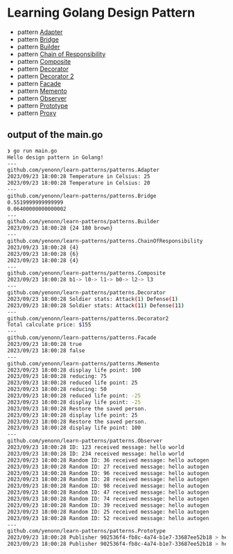 # Learning Golang Design Pattern
* pattern [Adapter](/patterns/adapter.go)
* pattern [Bridge](/patterns/bridge.go)
* pattern [Builder](/patterns/builder.go)
* pattern [Chain of Responsibility](/patterns/chainofresponsibility.go)
* pattern [Composite](/patterns/composite.go)
* pattern [Decorator](/patterns/decorator.go)
* pattern [Decorator 2](/patterns/decorator_example_2.go)
* pattern [Facade](/patterns/facade.go)
* pattern [Memento](/patterns/memento.go)
* pattern [Observer](/patterns/observer.go) 
* pattern [Prototype](/patterns/prototype.go) 
* pattern [Proxy](/patterns/proxy.go) 

## output of the main.go
```bash
❯ go run main.go
Hello design pattern in Golang!
---
github.com/yenonn/learn-patterns/patterns.Adapter
2023/09/23 18:00:28 Temperature in Celsius: 25
2023/09/23 18:00:28 Temperature in Celsius: 20
---
github.com/yenonn/learn-patterns/patterns.Bridge
0.5519999999999999
0.06400000000000002
---
github.com/yenonn/learn-patterns/patterns.Builder
2023/09/23 18:00:28 {24 180 brown}
---
github.com/yenonn/learn-patterns/patterns.ChainOfResponsibility
2023/09/23 18:00:28 {4}
2023/09/23 18:00:28 {6}
2023/09/23 18:00:28 {4}
---
github.com/yenonn/learn-patterns/patterns.Composite
2023/09/23 18:00:28 b1-> l0-> l1-> b0-> l2-> l3
---
github.com/yenonn/learn-patterns/patterns.Decorator
2023/09/23 18:00:28 Soldier stats: Attack(1) Defense(1)
2023/09/23 18:00:28 Soldier stats: Attack(11) Defense(11)
---
github.com/yenonn/learn-patterns/patterns.Decorator2
Total calculate price: $155
---
github.com/yenonn/learn-patterns/patterns.Facade
2023/09/23 18:00:28 true
2023/09/23 18:00:28 false
---
github.com/yenonn/learn-patterns/patterns.Memento
2023/09/23 18:00:28 display life point: 100
2023/09/23 18:00:28 reducing: 75
2023/09/23 18:00:28 reduced life point: 25
2023/09/23 18:00:28 reducing: 50
2023/09/23 18:00:28 reduced life point: -25
2023/09/23 18:00:28 display life point: -25
2023/09/23 18:00:28 Restore the saved person.
2023/09/23 18:00:28 display life point: 25
2023/09/23 18:00:28 Restore the saved person.
2023/09/23 18:00:28 display life point: 100
---
github.com/yenonn/learn-patterns/patterns.Observer
2023/09/23 18:00:28 ID: 123 received message: hello world
2023/09/23 18:00:28 ID: 234 received message: hello world
2023/09/23 18:00:28 Random ID: 36 received message: hello autogen
2023/09/23 18:00:28 Random ID: 27 received message: hello autogen
2023/09/23 18:00:28 Random ID: 96 received message: hello autogen
2023/09/23 18:00:28 Random ID: 28 received message: hello autogen
2023/09/23 18:00:28 Random ID: 98 received message: hello autogen
2023/09/23 18:00:28 Random ID: 47 received message: hello autogen
2023/09/23 18:00:28 Random ID: 74 received message: hello autogen
2023/09/23 18:00:28 Random ID: 39 received message: hello autogen
2023/09/23 18:00:28 Random ID: 25 received message: hello autogen
2023/09/23 18:00:28 Random ID: 52 received message: hello autogen
---
github.com/yenonn/learn-patterns/patterns.Prototype
2023/09/23 18:00:28 Publisher 902536f4-fb8c-4a74-b1e7-33687ee52b18 > hello
2023/09/23 18:00:28 Publisher 902536f4-fb8c-4a74-b1e7-33687ee52b18 > hello from clone
```
